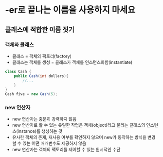 # -er로 끝나는 이름을 사용하지 마세요

## 클래스에 적합한 이름 짓기

### 객체와 클래스
- 클래스 = 객체의 팩토리(factory)
- 클래스는 객체를 생성 = 클래스가 객체를 인스턴스화함(instantiate)

```java
class Cash {
    public Cash(int dollars){
        //...
    }
}
Cash five = new Cash(5);
```

### new 연산자
- new 연산자는 충분히 강력하지 않음
- new 연산자로 할 수 있는 유일한 작업은 객체(object)라고 불리는 클래스의 인스턴스(instance)를 생성하는 것
- 유사한 객체의 존재, 재사용 여부를 확인하지 않으며 new가 동작하는 방식을 변경할 수 있는 어떤 매개변수도 제공하지 않음
- new 연산자는 객체의 팩토리를 제어할 수 있는 원시적인 수단